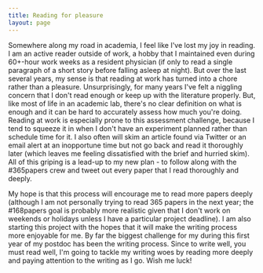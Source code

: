 ```yaml
---
title: Reading for pleasure
layout: page
---
```

Somewhere along my road in academia, I feel like I've lost my joy in reading. I am an active reader outside of work, a hobby that I maintained even during 60+-hour work weeks as a resident physician (if only to read a single paragraph of a short story before falling asleep at night). But over the last several years, my sense is that reading at work has turned into a chore rather than a pleasure. Unsurprisingly, for many years I've felt a niggling concern that I don't read enough or keep up with the literature properly. But, like most of life in an academic lab, there's no clear definition on what is enough and it can be hard to accurately assess how much you're doing. Reading at work is especially prone to this assessment challenge, because I tend to squeeze it in when I don't have an experiment planned rather than schedule time for it. I also often will skim an article found via Twitter or an email alert at an inopportune time but not go back and read it thoroughly later (which leaves me feeling dissatisfied with the brief and hurried skim). All of this griping is a lead-up to my new plan - to follow along with the #365papers crew and tweet out every paper that I read thoroughly and deeply.

My hope is that this process will encourage me to read more papers deeply (although I am not personally trying to read 365 papers in the next year; the #168papers goal is probably more realistic given that I don't work on weekends or holidays unless I have a particular project deadline). I am also starting this project with the hopes that it will make the writing process more enjoyable for me. By far the biggest challenge for my during this first year of my postdoc has been the writing process. Since to write well, you must read well, I'm going to tackle my writing woes by reading more deeply and paying attention to the writing as I go. Wish me luck!
